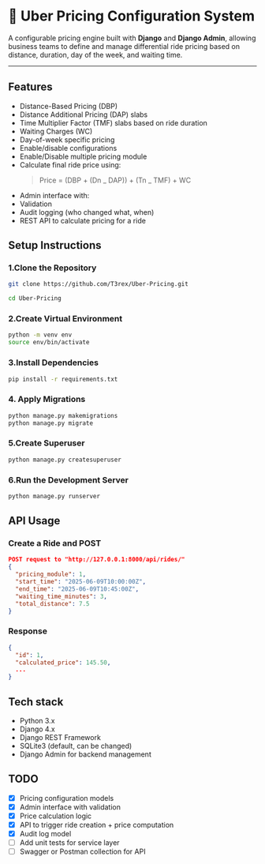 # 🚕 Uber Pricing Configuration System

A configurable pricing engine built with **Django** and **Django Admin**, allowing business teams to define and manage differential ride pricing based on distance, duration, day of the week, and waiting time.

---

## Features

- Distance-Based Pricing (DBP)
- Distance Additional Pricing (DAP) slabs
- Time Multiplier Factor (TMF) slabs based on ride duration
- Waiting Charges (WC)
- Day-of-week specific pricing
- Enable/disable configurations
- Enable/Disable multiple pricing module
- Calculate final ride price using:
  > Price = (DBP + (Dn _ DAP)) + (Tn _ TMF) + WC
- Admin interface with:
- Validation
- Audit logging (who changed what, when)
- REST API to calculate pricing for a ride

## Setup Instructions

### 1.Clone the Repository

```bash
git clone https://github.com/T3rex/Uber-Pricing.git

cd Uber-Pricing
```

### 2.Create Virtual Environment

```bash
python -m venv env
source env/bin/activate
```

### 3.Install Dependencies

```bash
pip install -r requirements.txt
```

### 4. Apply Migrations

```bash
python manage.py makemigrations
python manage.py migrate
```

### 5.Create Superuser

```bash
python manage.py createsuperuser
```

### 6.Run the Development Server

```bash
python manage.py runserver
```

## API Usage

### Create a Ride and POST

```json
POST request to "http://127.0.0.1:8000/api/rides/"
{
  "pricing_module": 1,
  "start_time": "2025-06-09T10:00:00Z",
  "end_time": "2025-06-09T10:45:00Z",
  "waiting_time_minutes": 3,
  "total_distance": 7.5
}
```

### Response

```json
{
  "id": 1,
  "calculated_price": 145.50,
  ...
}
```

## Tech stack

- Python 3.x
- Django 4.x
- Django REST Framework
- SQLite3 (default, can be changed)
- Django Admin for backend management

## TODO

- [x] Pricing configuration models
- [x] Admin interface with validation
- [x] Price calculation logic
- [x] API to trigger ride creation + price computation
- [x] Audit log model
- [ ] Add unit tests for service layer
- [ ] Swagger or Postman collection for API
